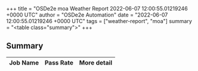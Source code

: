 +++
title = "OSDe2e moa Weather Report 2022-06-07 12:00:55.01219246 +0000 UTC"
author = "OSDe2e Automation"
date = "2022-06-07 12:00:55.01219246 +0000 UTC"
tags = ["weather-report", "moa"]
summary = "<table class=\"summary\"></table>"
+++
## Summary

| Job Name | Pass Rate | More detail |
|----------|-----------|-------------|




